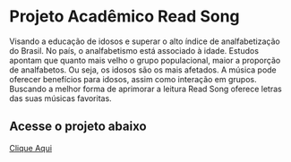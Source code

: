 # Projeto Acadêmico Read Song
 Visando a educação de idosos e superar o alto índice de analfabetização do Brasil. No país, o analfabetismo está associado à idade. Estudos apontam que quanto mais velho o grupo populacional, maior a proporção de analfabetos. Ou seja, os idosos são os mais afetados. A música pode oferecer benefícios para idosos, assim como interação em grupos. Buscando a melhor forma de aprimorar a leitura Read Song oferece letras das suas músicas favoritas.

## Acesse o projeto abaixo
<a href="https://marclipe.github.io/read-song/">Clique Aqui</a>
